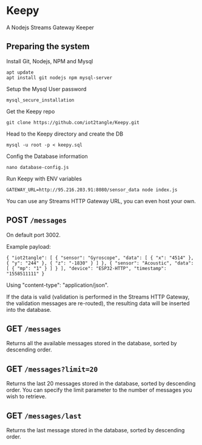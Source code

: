 # Keepy

A Nodejs Streams Gateway Keeper

## Preparing the system

Install Git, Nodejs, NPM and Mysql

```
apt update
apt install git nodejs npm mysql-server
```

Setup the Mysql User password

```
mysql_secure_installation
```

Get the Keepy repo

```
git clone https://github.com/iot2tangle/Keepy.git
```

Head to the Keepy directory and create the DB

```
mysql -u root -p < keepy.sql
```

Config the Database information

```
nano database-config.js
```

Run Keepy with ENV variables

```
GATEWAY_URL=http://95.216.203.91:8080/sensor_data node index.js

```

You can use any Streams HTTP Gateway URL, you can even host your own.

## POST `/messages`

On default port 3002.

Example payload:

```
{ "iot2tangle": [ { "sensor": "Gyroscope", "data": [ { "x": "4514" }, { "y": "244" }, { "z": "-1830" } ] }, { "sensor": "Acoustic", "data": [ { "mp": "1" } ] } ], "device": "ESP32-HTTP", "timestamp": "1558511111" }
```

Using "content-type": "application/json".

If the data is valid (validation is performed in the Streams HTTP Gateway, the validation messages are re-routed), the resulting data will be inserted into the database.

## GET `/messages`

Returns all the available messages stored in the database, sorted by descending order.

## GET `/messages?limit=20`

Returns the last 20 messages stored in the database, sorted by descending order. You can specify the limit parameter to the number of messages you wish to retrieve.

## GET `/messages/last`

Returns the last message stored in the database, sorted by descending order.
